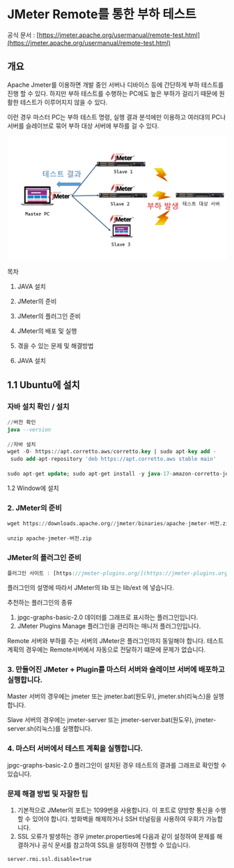# JMeter Remote를 통한 부하 테스트

공식 문서 : [https://jmeter.apache.org/usermanual/remote-test.html](https://jmeter.apache.org/usermanual/remote-test.html)

## 개요

Apache Jmeter를 이용하면 개발 중인 서버나 디바이스 등에 간단하게 부하 테스트를 진행 할 수 있다. 하지만 부하 테스트를 수행하는 PC에도 높은 부하가 걸리기 때문에 원활한 테스트가 이루어지지 않을 수 있다.

이런 경우 마스터 PC는 부하 테스트 명령, 실행 결과 분석에만 이용하고 여러대의 PC나 서버를 슬레이브로 묶어 부하 대상 서버에 부하를 걸 수 있다.

![jmeter.png](https://github.com/aerixdev/aerixdev.github.io/blob/main/img/jmeter.png)

목차

1. JAVA 설치
2. JMeter의 준비
3. JMeter의 플러그인 준비
4. JMeter의 배포 및 실행
5. 겪을 수 있는 문제 및 해결방법

1. JAVA 설치

## 1.1 Ubuntu에 설치

### 자바 설치 확인 / 설치

```sql
//버전 확인
java --version

//자바 설치
wget -O- https://apt.corretto.aws/corretto.key | sudo apt-key add - 
 sudo add-apt-repository 'deb https://apt.corretto.aws stable main'

sudo apt-get update; sudo apt-get install -y java-17-amazon-corretto-jdk
```

1.2 Window에 설치

### 2. JMeter의 준비

```sql
wget https://downloads.apache.org//jmeter/binaries/apache-jmeter-버전.zip

unzip apache-jmeter-버전.zip
```

### JMeter의 플러그인 준비

```jsx
플러그인 사이트 : [https://jmeter-plugins.org/](https://jmeter-plugins.org/)
```

플러그인의 설명에 따라서 JMeter의 lib 또는 lib/ext 에 넣습니다.

추천하는 플러그인의 종류

1. jpgc-graphs-basic-2.0
데이터를 그래프로 표시하는 플러그인입니다.
2. JMeter Plugins Manage
플러그인을 관리하는 매니저 플러그인입니다.

Remote 서버와 부하를 주는 서버의 JMeter은 플러그인까지 동일해야 합니다. 테스트 계획의 경우에는 Remote서버에서 자동으로 전달하기 떄문에 문제가 없습니다.

### 3. 만들어진 JMeter + Plugin를 마스터 서버와 슬레이브 서버에 배포하고 실행합니다.

Master 서버의 경우에는 jmeter 또는 jmeter.bat(원도우), jmeter.sh(리눅스)을 실행합니다.

Slave 서버의 경우에는 jmeter-server 또는 jmeter-server.bat(원도우), jmeter-server.sh(리눅스)를 실행합니다.

### 4. 마스터 서버에서 테스트 계획을 실행합니다.

jpgc-graphs-basic-2.0 플러그인이 설치된 경우 테스트의 결과를 그래프로 확인할 수 있습니다.

### 문제 해결 방법 및 자잘한 팁

1. 기본적으로 JMeter의 포트는 1099번을 사용합니다. 이 포트로 양방향 통신을 수행할 수 있어야 합니다. 방화벽을 해제하거나 SSH 터널링을 사용하여 우회가 가능합니다.
2. SSL 오류가 발생하는 경우 jmeter.properties에 다음과 같이 설정하여 문제를 해결하거나 공식 문서를 참고하여 SSL을 설정하여 진행할 수 있습니다.

```
server.rmi.ssl.disable=true
```
